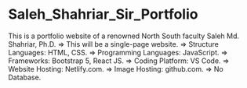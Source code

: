 # Saleh_Shahriar_Sir_Portfolio
This is a portfolio website of a renowned North South faculty Saleh Md. Shahriar, Ph.D.  => This will be a single-page website. => Structure Languages: HTML, CSS. => Programming Languages: JavaScript. => Frameworks: Bootstrap 5, React JS. => Coding Platform: VS Code. => Website Hosting: Netlify.com. => Image Hosting: github.com. => No Database.
